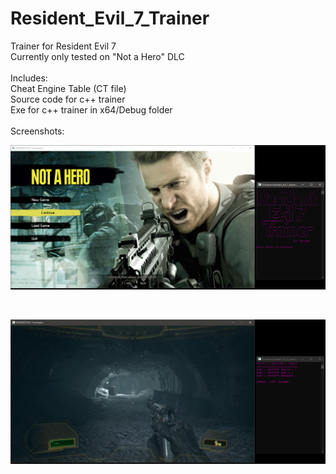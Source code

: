 # Resident_Evil_7_Trainer
Trainer for Resident Evil 7
<br>
Currently only tested on "Not a Hero" DLC
<br>
<br>
Includes:
<br>
Cheat Engine Table (CT file)
<br>
Source code for c++ trainer
<br>
Exe for c++ trainer in x64/Debug folder
<br>
<br>
Screenshots:
<br>
<p align="center">
  <img src="./screenshots/1.PNG" />
</p>
<br>
<p align="center">
  <img src="./screenshots/2.PNG" />
</p>